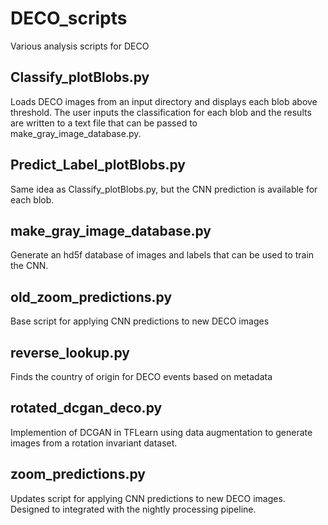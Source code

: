 # DECO_scripts
Various analysis scripts for DECO

## Classify_plotBlobs.py
Loads DECO images from an input directory and displays each blob above threshold. The user inputs the classification for each blob and the results are written to a text file that can be passed to make_gray_image_database.py. 
## Predict_Label_plotBlobs.py 
Same idea as Classify_plotBlobs.py, but the CNN prediction is available for each blob.
## make_gray_image_database.py 
Generate an hd5f database of images and labels that can be used to train the CNN. 
## old_zoom_predictions.py     
Base script for applying CNN predictions to new DECO images
## reverse_lookup.py
Finds the country of origin for DECO events based on metadata 
## rotated_dcgan_deco.py
Implemention of DCGAN in TFLearn using data augmentation to generate images from a rotation invariant dataset. 
## zoom_predictions.py
Updates script for applying CNN predictions to new DECO images. Designed to integrated with the nightly processing pipeline. 
